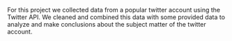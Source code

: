 
For this project we collected data from a popular twitter account using the Twitter API. We cleaned and combined this data with some provided data to analyze and make conclusions about the subject matter of the twitter account.
